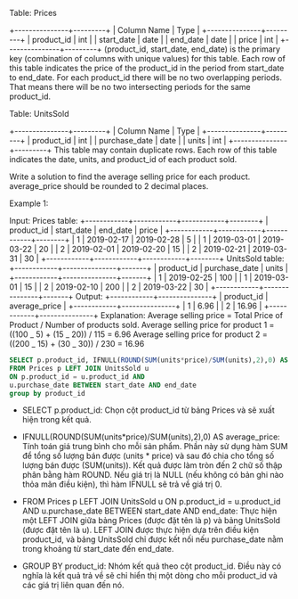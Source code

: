 Table: Prices

+---------------+---------+
| Column Name | Type |
+---------------+---------+
| product_id | int |
| start_date | date |
| end_date | date |
| price | int |
+---------------+---------+
(product_id, start_date, end_date) is the primary key (combination of columns with unique values) for this table.
Each row of this table indicates the price of the product_id in the period from start_date to end_date.
For each product_id there will be no two overlapping periods. That means there will be no two intersecting periods for the same product_id.

Table: UnitsSold

+---------------+---------+
| Column Name | Type |
+---------------+---------+
| product_id | int |
| purchase_date | date |
| units | int |
+---------------+---------+
This table may contain duplicate rows.
Each row of this table indicates the date, units, and product_id of each product sold.

Write a solution to find the average selling price for each product. average_price should be rounded to 2 decimal places.

Example 1:

Input:
Prices table:
+------------+------------+------------+--------+
| product_id | start_date | end_date | price |
+------------+------------+------------+--------+
| 1 | 2019-02-17 | 2019-02-28 | 5 |
| 1 | 2019-03-01 | 2019-03-22 | 20 |
| 2 | 2019-02-01 | 2019-02-20 | 15 |
| 2 | 2019-02-21 | 2019-03-31 | 30 |
+------------+------------+------------+--------+
UnitsSold table:
+------------+---------------+-------+
| product_id | purchase_date | units |
+------------+---------------+-------+
| 1 | 2019-02-25 | 100 |
| 1 | 2019-03-01 | 15 |
| 2 | 2019-02-10 | 200 |
| 2 | 2019-03-22 | 30 |
+------------+---------------+-------+
Output:
+------------+---------------+
| product_id | average_price |
+------------+---------------+
| 1 | 6.96 |
| 2 | 16.96 |
+------------+---------------+
Explanation:
Average selling price = Total Price of Product / Number of products sold.
Average selling price for product 1 = ((100 _ 5) + (15 _ 20)) / 115 = 6.96
Average selling price for product 2 = ((200 _ 15) + (30 _ 30)) / 230 = 16.96

```sql
SELECT p.product_id, IFNULL(ROUND(SUM(units*price)/SUM(units),2),0) AS average_price
FROM Prices p LEFT JOIN UnitsSold u
ON p.product_id = u.product_id AND
u.purchase_date BETWEEN start_date AND end_date
group by product_id
```

- SELECT p.product_id: Chọn cột product_id từ bảng Prices và sẽ xuất hiện trong kết quả.

- IFNULL(ROUND(SUM(units*price)/SUM(units),2),0) AS average_price: Tính toán giá trung bình cho mỗi sản phẩm. Phần này sử dụng hàm SUM để tổng số lượng bán được (units * price) và sau đó chia cho tổng số lượng bán được (SUM(units)). Kết quả được làm tròn đến 2 chữ số thập phân bằng hàm ROUND. Nếu giá trị là NULL (nếu không có bản ghi nào thỏa mãn điều kiện), thì hàm IFNULL sẽ trả về giá trị 0.

- FROM Prices p LEFT JOIN UnitsSold u ON p.product_id = u.product_id AND u.purchase_date BETWEEN start_date AND end_date: Thực hiện một LEFT JOIN giữa bảng Prices (được đặt tên là p) và bảng UnitsSold (được đặt tên là u). LEFT JOIN được thực hiện dựa trên điều kiện product_id, và bảng UnitsSold chỉ được kết nối nếu purchase_date nằm trong khoảng từ start_date đến end_date.

- GROUP BY product_id: Nhóm kết quả theo cột product_id. Điều này có nghĩa là kết quả trả về sẽ chỉ hiển thị một dòng cho mỗi product_id và các giá trị liên quan đến nó.
